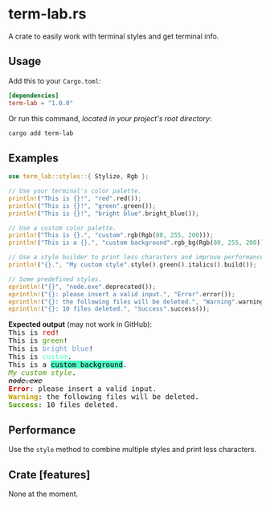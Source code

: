 # term-lab.rs
A crate to easily work with terminal styles and get terminal info.

## Usage
Add this to your `Cargo.toml`:
```toml
[dependencies]
term-lab = "1.0.0"
```
Or run this command, *located in your project's root directory*:
```bash
cargo add term-lab
```

## Examples
```rust
use term_lab::styles::{ Stylize, Rgb };

// Use your terminal's color palette.
println!("This is {}!", "red".red());
println!("This is {}!", "green".green());
println!("This is {}!", "bright blue".bright_blue());

// Use a custom color palette.
println!("This is {}.", "custom".rgb(Rgb(80, 255, 200)));
println!("This is a {}.", "custom background".rgb_bg(Rgb(80, 255, 200)));

// Use a style builder to print less characters and improve performance.
println!("{}.", "My custom style".style().green().italics().build()); 

// Some predefined styles.
eprintln!("{}", "node.exe".deprecated());
eprintln!("{}: please insert a valid input.", "Error".error());
eprintln!("{}: the following files will be deleted.", "Warning".warning());
eprintln!("{}: 10 files deleted.", "Success".success());
```

**Expected output** (may not work in GitHub):<br>
<span style="font-family: monospace">
This is <span style="color: #CC0000;">red</span>! <br>
This is <span style="color: #4E9A06;">green</span>! <br>
This is <span style="color: #729FCF;">bright blue</span>! <br>
This is <span style="color: rgb(80, 255, 200);">custom</span>. <br>
This is a <span style="color: black; background-color: rgb(80, 255, 200);">custom background</span>. <br>
<span style="font-style: italic; color: #4E9A06;">My custom style</span>. <br>
<strike><span style="font-style: italic">node.exe</span></strike> <br>
<b><span style="color: #CC0000;">Error</span></b>: please insert a valid input. <br>
<b><span style="color: #C4A000;">Warning</span></b>: the following files will be deleted. <br>
<b><span style="color: #4E9A06;">Success</span></b>: 10 files deleted. <br>
</span>

## Performance
Use the `style` method to combine multiple styles and print less characters.

## Crate \[features\]
None at the moment.
